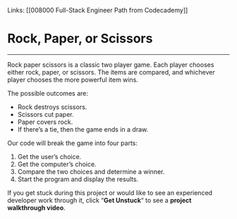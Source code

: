 Links:  [[008000 Full-Stack Engineer Path from Codecademy]]
# Rock, Paper, or Scissors
---
Rock paper scissors is a classic two player game. Each player chooses either rock, paper, or scissors. The items are compared, and whichever player chooses the more powerful item wins.

The possible outcomes are:

-   Rock destroys scissors.
-   Scissors cut paper.
-   Paper covers rock.
-   If there’s a tie, then the game ends in a draw.

Our code will break the game into four parts:

1.  Get the user’s choice.
2.  Get the computer’s choice.
3.  Compare the two choices and determine a winner.
4.  Start the program and display the results.

If you get stuck during this project or would like to see an experienced developer work through it, click “**Get Unstuck**“ to see a **project walkthrough video**.